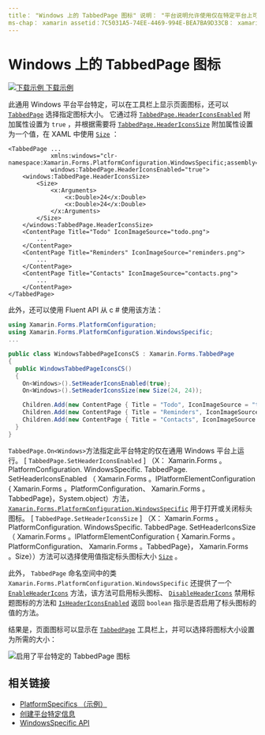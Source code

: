 ```yaml
---
title： "Windows 上的 TabbedPage 图标" 说明： "平台说明允许使用仅在特定平台上可用的功能，而无需实现自定义呈现器或效果。 本文介绍如何使用 Windows 平台特定的，该平台允许在 TabbedPage 工具栏上显示页面图标。
ms-chap： xamarin assetid：7C5031A5-74EE-4469-994E-BEA7BA9D33CB： xamarin 窗体作者： davidbritch： dabritch ms. 日期：10/24/2018 非 loc： [ Xamarin.Forms ， Xamarin.Essentials ]
---
```


# <a name="tabbedpage-icons-on-windows"></a>Windows 上的 TabbedPage 图标

[![下载示例](~/media/shared/download.png) 下载示例](https://docs.microsoft.com/samples/xamarin/xamarin-forms-samples/userinterface-platformspecifics)

此通用 Windows 平台平台特定，可以在工具栏上显示页面图标，还可以 [`TabbedPage`](xref:Xamarin.Forms.TabbedPage) 选择指定图标大小。 它通过将 [`TabbedPage.HeaderIconsEnabled`](xref:Xamarin.Forms.PlatformConfiguration.WindowsSpecific.TabbedPage.HeaderIconsEnabledProperty) 附加属性设置为 `true` ，并根据需要将 [`TabbedPage.HeaderIconsSize`](xref:Xamarin.Forms.PlatformConfiguration.WindowsSpecific.TabbedPage.HeaderIconsSizeProperty) 附加属性设置为一个值，在 XAML 中使用 [`Size`](xref:Xamarin.Forms.Size) ：

```xaml
<TabbedPage ...
            xmlns:windows="clr-namespace:Xamarin.Forms.PlatformConfiguration.WindowsSpecific;assembly=Xamarin.Forms.Core"
            windows:TabbedPage.HeaderIconsEnabled="true">
    <windows:TabbedPage.HeaderIconsSize>
        <Size>
            <x:Arguments>
                <x:Double>24</x:Double>
                <x:Double>24</x:Double>
            </x:Arguments>
        </Size>
    </windows:TabbedPage.HeaderIconsSize>
    <ContentPage Title="Todo" IconImageSource="todo.png">
        ...
    </ContentPage>
    <ContentPage Title="Reminders" IconImageSource="reminders.png">
        ...
    </ContentPage>
    <ContentPage Title="Contacts" IconImageSource="contacts.png">
        ...
    </ContentPage>
</TabbedPage>
```

此外，还可以使用 Fluent API 从 c # 使用该方法：

```csharp
using Xamarin.Forms.PlatformConfiguration;
using Xamarin.Forms.PlatformConfiguration.WindowsSpecific;
...

public class WindowsTabbedPageIconsCS : Xamarin.Forms.TabbedPage
{
  public WindowsTabbedPageIconsCS()
  {
    On<Windows>().SetHeaderIconsEnabled(true);
    On<Windows>().SetHeaderIconsSize(new Size(24, 24));

    Children.Add(new ContentPage { Title = "Todo", IconImageSource = "todo.png" });
    Children.Add(new ContentPage { Title = "Reminders", IconImageSource = "reminders.png" });
    Children.Add(new ContentPage { Title = "Contacts", IconImageSource = "contacts.png" });
  }
}
```

`TabbedPage.On<Windows>`方法指定此平台特定的仅在通用 Windows 平台上运行。 [ `TabbedPage.SetHeaderIconsEnabled` ] （X： Xamarin.Forms 。PlatformConfiguration. WindowsSpecific. TabbedPage. SetHeaderIconsEnabled （ Xamarin.Forms 。IPlatformElementConfiguration { Xamarin.Forms 。PlatformConfiguration、 Xamarin.Forms 。TabbedPage}，System.object）方法， [`Xamarin.Forms.PlatformConfiguration.WindowsSpecific`](xref:Xamarin.Forms.PlatformConfiguration.WindowsSpecific) 用于打开或关闭标头图标。 [ `TabbedPage.SetHeaderIconsSize` ] （X： Xamarin.Forms 。PlatformConfiguration. WindowsSpecific. TabbedPage. SetHeaderIconsSize （ Xamarin.Forms 。IPlatformElementConfiguration { Xamarin.Forms 。PlatformConfiguration、 Xamarin.Forms 。TabbedPage}， Xamarin.Forms 。Size））方法可以选择使用值指定标头图标大小 [`Size`](xref:Xamarin.Forms.Size) 。

此外， `TabbedPage` 命名空间中的类 `Xamarin.Forms.PlatformConfiguration.WindowsSpecific` 还提供了一个 [`EnableHeaderIcons`](xref:Xamarin.Forms.PlatformConfiguration.WindowsSpecific.TabbedPage.EnableHeaderIcons*) 方法，该方法可启用标头图标、 [`DisableHeaderIcons`](xref:Xamarin.Forms.PlatformConfiguration.WindowsSpecific.TabbedPage.DisableHeaderIcons*) 禁用标题图标的方法和 [`IsHeaderIconsEnabled`](xref:Xamarin.Forms.PlatformConfiguration.WindowsSpecific.TabbedPage.IsHeaderIconsEnabled*) 返回 `boolean` 指示是否启用了标头图标的值的方法。

结果是，页面图标可以显示在 [`TabbedPage`](xref:Xamarin.Forms.TabbedPage) 工具栏上，并可以选择将图标大小设置为所需的大小：

![启用了平台特定的 TabbedPage 图标](tabbedpage-icons-images/tabbedpage-icons.png "启用了平台特定的 TabbedPage 图标")

## <a name="related-links"></a>相关链接

- [PlatformSpecifics （示例）](https://docs.microsoft.com/samples/xamarin/xamarin-forms-samples/userinterface-platformspecifics)
- [创建平台特定信息](~/xamarin-forms/platform/platform-specifics/index.md#creating-platform-specifics)
- [WindowsSpecific API](xref:Xamarin.Forms.PlatformConfiguration.WindowsSpecific)
